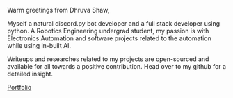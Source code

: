 
Warm greetings from Dhruva Shaw,

Myself a natural discord.py bot developer and a full stack developer using python. A Robotics Engineering undergrad student, my passion is with Electronics Automation and software projects related to the automation while using in-built AI.

Writeups and researches related to my projects are open-sourced and available for all towards a positive contribution. Head over to my github for a detailed insight.

<a href="https://dhruvashaw.in" target="_blank"> Portfolio </a>
